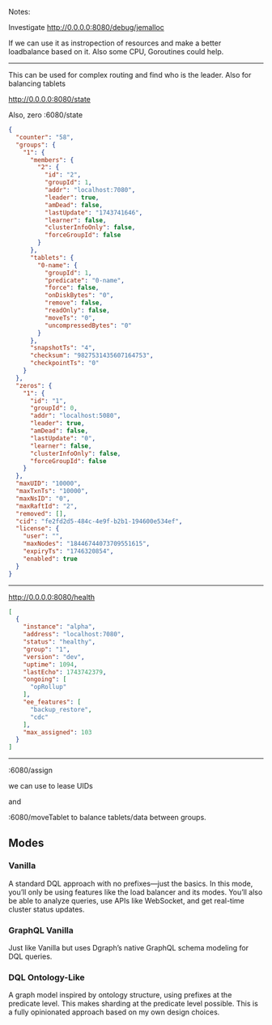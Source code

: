 
Notes:

Investigate http://0.0.0.0:8080/debug/jemalloc

If we can use it as instropection of resources and make a better loadbalance based on it.
Also some CPU, Goroutines could help.

----

This can be used for complex routing and find who is the leader.
Also for balancing tablets

http://0.0.0.0:8080/state

Also, zero :6080/state

```JSON
{
  "counter": "58",
  "groups": {
    "1": {
      "members": {
        "2": {
          "id": "2",
          "groupId": 1,
          "addr": "localhost:7080",
          "leader": true,
          "amDead": false,
          "lastUpdate": "1743741646",
          "learner": false,
          "clusterInfoOnly": false,
          "forceGroupId": false
        }
      },
      "tablets": {
        "0-name": {
          "groupId": 1,
          "predicate": "0-name",
          "force": false,
          "onDiskBytes": "0",
          "remove": false,
          "readOnly": false,
          "moveTs": "0",
          "uncompressedBytes": "0"
        }
      },
      "snapshotTs": "4",
      "checksum": "9827531435607164753",
      "checkpointTs": "0"
    }
  },
  "zeros": {
    "1": {
      "id": "1",
      "groupId": 0,
      "addr": "localhost:5080",
      "leader": true,
      "amDead": false,
      "lastUpdate": "0",
      "learner": false,
      "clusterInfoOnly": false,
      "forceGroupId": false
    }
  },
  "maxUID": "10000",
  "maxTxnTs": "10000",
  "maxNsID": "0",
  "maxRaftId": "2",
  "removed": [],
  "cid": "fe2fd2d5-484c-4e9f-b2b1-194600e534ef",
  "license": {
    "user": "",
    "maxNodes": "18446744073709551615",
    "expiryTs": "1746320854",
    "enabled": true
  }
}
```

----

http://0.0.0.0:8080/health

```JSON
[
  {
    "instance": "alpha",
    "address": "localhost:7080",
    "status": "healthy",
    "group": "1",
    "version": "dev",
    "uptime": 1094,
    "lastEcho": 1743742379,
    "ongoing": [
      "opRollup"
    ],
    "ee_features": [
      "backup_restore",
      "cdc"
    ],
    "max_assigned": 103
  }
]
```

---

:6080/assign

we can use to lease UIDs

and

:6080/moveTablet to balance tablets/data between groups.



## Modes

### Vanilla  
A standard DQL approach with no prefixes—just the basics.
In this mode, you’ll only be using features like the load balancer and its modes. You’ll also be able to analyze queries, use APIs like WebSocket, and get real-time cluster status updates.

### GraphQL Vanilla  
Just like Vanilla but uses Dgraph’s native GraphQL schema modeling for DQL queries.

### DQL Ontology-Like 

A graph model inspired by ontology structure, using prefixes at the predicate level. This makes sharding at the predicate level possible.
This is a fully opinionated approach based on my own design choices.